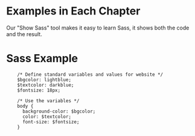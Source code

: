 # Examples in Each Chapter
Our "Show Sass" tool makes it easy to learn Sass, it shows both the code and the result.

# Sass Example
```
    /* Define standard variables and values for website */
    $bgcolor: lightblue;
    $textcolor: darkblue;
    $fontsize: 18px;

    /* Use the variables */
    body {
      background-color: $bgcolor;
      color: $textcolor;
      font-size: $fontsize;
    }
```
